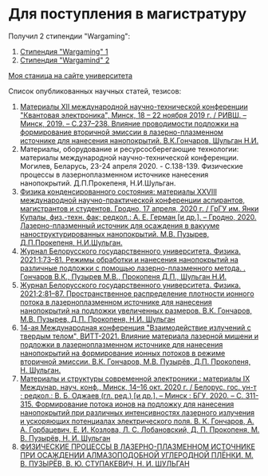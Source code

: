 # Для поступления в магистратуру

Получил 2 стипендии "Wargaming":
1. [Стипендия "Wargaming" 1](https://bsu.by/news/24-studenta-bgu-stali-obladatelyami-grantov-konkursa-stipendiya-wargaming-d/)
2. [Стипендия "Wargamind" 2](https://vk.com/bsu_by?w=wall-94684_59865)

[Моя станица на сайте университета](https://elib.bsu.by/browse?type=author&value=%D0%A8%D1%83%D0%BB%D1%8C%D0%B3%D0%B0%D0%BD%2C+%D0%9D.+%D0%98.)

Список опубликованных научных статей, тезисов:

1. [Материалы XII международной научно-технической конференции "Квантовая электроника", Минск, 18 – 22 ноября 2019 г. / 
РИВШ. – Минск, 2019. – С.237–238. Влияние проводимости подложки на формирование вторичной эмиссии в лазерно-плазменном 
источнике для нанесения нанопокрытий. В.К.Гончаров, Шульган Н.И.](https://rfe.by/media/docs/2019/qe/QE_2019-11-22.pdf) 
2. Материалы, оборудование и ресурсосберегающие технологии: материалы международной научно-технической конференции. Могилев, Беларусь, 23-24 апреля 2020. - С.138-139. Физические процессы в лазерноплазменном источнике нанесения нанопокрытий. Д.П.Прокепеня, Н.И.Шульган.
3. [Физика конденсированного состояния: материалы XXVIII международной научно-практической конференции аспирантов, магистрантов и студентов. Гродно, 17 апреля, 2020 г. / ГрГУ им. Янки Купалы, физ.-техн. фак; редкол.: А. Е. Герман [и др.]. – Гродно, 2020. Лазерно-плазменный источник для осаждения в вакууме наноструктурированных нанопокрытий. М.В. Пузырев, Д.П.Прокепеня, Н.И.Шульган.](https://ftf.grsu.by/files/News/FKS/2020/FKS-2020.pdf)
4. [Журнал Белорусского государственного университета. Физика. 2021;1:73–81. Режимы обработки и нанесения нанопокрытий на различные подложки с помощью лазерно-плазменного метода. . Гончаров В.К., Пузырев М.В., Прокопеня Д.П., Шульган Н.И.](https://elib.bsu.by/bitstream/123456789/259531/1/73-81.pdf)
5. [Журнал Белорусского государственного университета. Физика. 2021;2:81–87. Пространственное распределение плотности ионного потока в лазерноплазменном источнике для нанесения нанопокрытий на подложки увеличенных размеров. В.К. Гончаров, М.В. Пузырев, Д.П. Прокопеня, Н.И. Шульган](https://elib.bsu.by/handle/123456789/267497)
6. [14-ая Международная конференция "Взаимодействие излучений с твердым телом", ВИТТ-2021. Влияние материала лазерной мишени и подложки в лазерноплазменном источнике для нанесения нанопокрытий на формирование ионных потоков в режиме вторичной эмиссии. В.К. Гончаров, М.В. Пузырёв, Д.П. Прокопеня, Н. Шульган.](https://elib.bsu.by/bitstream/123456789/271109/1/43-46.pdf)
7. [Материалы и структуры современной электроники : материалы IX Междунар. науч. конф., Минск, 14–16 окт. 2020 г. / Белорус. гос. ун-т ; редкол.: В. Б. Оджаев (гл. ред.) [и др.]. – Минск : БГУ, 2020. – С. 311-315. Формирование потока ионов на подложку для нанесения нанопокрытий при различных интенсивностях лазерного излучения и ускоряющих потенциалах электрического поля. В. К. Гончаров, А. А. Горбацевич, Е. И. Козлова, Л. С. Лобановский, Д. П. Прокопеня, М. В. Пузырёв, Н. И. Шульган](https://elib.bsu.by/bitstream/123456789/257333/1/311-315.pdf)
8. [ФИЗИЧЕСКИЕ ПРОЦЕССЫ В ЛАЗЕРНО-ПЛАЗМЕННОМ ИСТОЧНИКЕ ПРИ ОСАЖДЕНИИ АЛМАЗОПОДОБНОЙ УГЛЕРОДНОЙ ПЛЁНКИ. М. В. ПУЗЫРЁВ, В. Ю. СТУПАКЕВИЧ, Н. И. ШУЛЬГАН](https://ftf.grsu.by/files/News/FKS/2022/Materialy-FKS-XXX-2022.pdf)
